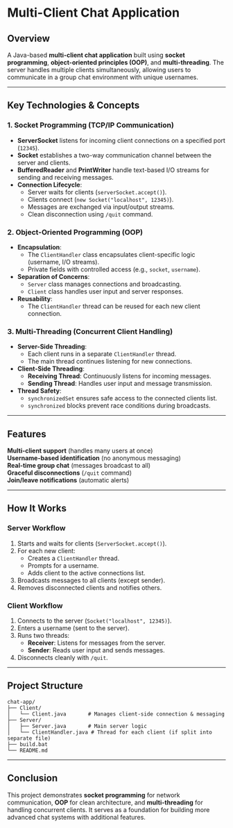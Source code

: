 # Multi-Client Chat Application  

## **Overview**  

A Java-based **multi-client chat application** built using **socket programming**, **object-oriented principles (OOP)**, and **multi-threading**. The server handles multiple clients simultaneously, allowing users to communicate in a group chat environment with unique usernames.  

---

## **Key Technologies & Concepts**  

### **1. Socket Programming (TCP/IP Communication)**  

- **ServerSocket** listens for incoming client connections on a specified port (`12345`).  
- **Socket** establishes a two-way communication channel between the server and clients.  
- **BufferedReader** and **PrintWriter** handle text-based I/O streams for sending and receiving messages.  
- **Connection Lifecycle**:  
  - Server waits for clients (`serverSocket.accept()`).  
  - Clients connect (`new Socket("localhost", 12345)`).  
  - Messages are exchanged via input/output streams.  
  - Clean disconnection using `/quit` command.  

### **2. Object-Oriented Programming (OOP)**  

- **Encapsulation**:  
  - The `ClientHandler` class encapsulates client-specific logic (username, I/O streams).  
  - Private fields with controlled access (e.g., `socket`, `username`).  
- **Separation of Concerns**:  
  - `Server` class manages connections and broadcasting.  
  - `Client` class handles user input and server responses.  
- **Reusability**:  
  - The `ClientHandler` thread can be reused for each new client connection.  

### **3. Multi-Threading (Concurrent Client Handling)**  

- **Server-Side Threading**:  
  - Each client runs in a separate `ClientHandler` thread.  
  - The main thread continues listening for new connections.  
- **Client-Side Threading**:  
  - **Receiving Thread**: Continuously listens for incoming messages.  
  - **Sending Thread**: Handles user input and message transmission.  
- **Thread Safety**:  
  - `synchronizedSet` ensures safe access to the connected clients list.  
  - `synchronized` blocks prevent race conditions during broadcasts.  

---

## **Features**  

 **Multi-client support** (handles many users at once)  
 **Username-based identification** (no anonymous messaging)  
 **Real-time group chat** (messages broadcast to all)  
 **Graceful disconnections** (`/quit` command)  
 **Join/leave notifications** (automatic alerts)  

---

## **How It Works**  

### **Server Workflow**  

1. Starts and waits for clients (`ServerSocket.accept()`).  
2. For each new client:  
   - Creates a `ClientHandler` thread.  
   - Prompts for a username.  
   - Adds client to the active connections list.  
3. Broadcasts messages to all clients (except sender).  
4. Removes disconnected clients and notifies others.  

### **Client Workflow**  

1. Connects to the server (`Socket("localhost", 12345)`).  
2. Enters a username (sent to the server).  
3. Runs two threads:  
   - **Receiver**: Listens for messages from the server.  
   - **Sender**: Reads user input and sends messages.  
4. Disconnects cleanly with `/quit`.  

---

## **Project Structure**  

```
chat-app/  
├── Client/  
│   └── Client.java       # Manages client-side connection & messaging  
├── Server/  
│   ├── Server.java       # Main server logic  
│   └── ClientHandler.java # Thread for each client (if split into separate file)  
├── build.bat
└── README.md  
```

---

## **Conclusion**  

This project demonstrates **socket programming** for network communication, **OOP** for clean architecture, and **multi-threading** for handling concurrent clients. It serves as a foundation for building more advanced chat systems with additional features.  

